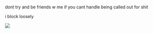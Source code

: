 dont try and be friends w me if you cant handle being called out for shit

i block loosely

![](https://files.catbox.moe/g8yd5r.webp)
